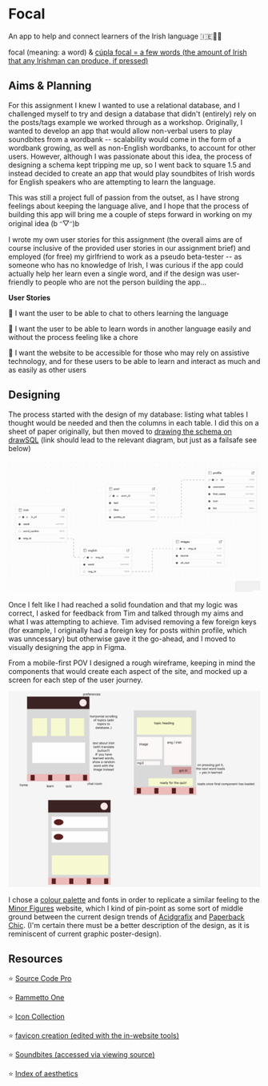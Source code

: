 # Focal

An app to help and connect learners of the Irish language 🇮🇪🧑‍🏫

focal (meaning: a word) &
<a href="https://www3.smo.uhi.ac.uk/gaeilge/donncha/focal/focal044.html">cúpla focal = a few words (the amount of Irish that any Irishman can produce, if pressed)</a>

## Aims & Planning

For this assignment I knew I wanted to use a relational database, and I challenged myself to try and design a database that didn't (entirely) rely on the posts/tags example we worked through as a workshop. Originally, I wanted to develop an app that would allow non-verbal users to play soundbites from a wordbank -- scalability would come in the form of a wordbank growing, as well as non-English wordbanks, to account for other users. However, although I was passionate about this idea, the process of designing a schema kept tripping me up, so I went back to square 1.5 and instead decided to create an app that would play soundbites of Irish words for English speakers who are attempting to learn the language.

This was still a project full of passion from the outset, as I have strong feelings about keeping the language alive, and I hope that the process of building this app will bring me a couple of steps forward in working on my original idea (b ᵔ▽ᵔ)b

I wrote my own user stories for this assignment (the overall aims are of course inclusive of the provided user stories in our assignment brief) and employed (for free) my girlfriend to work as a pseudo beta-tester -- as someone who has no knowledge of Irish, I was curious if the app could actually help her learn even a single word, and if the design was user-friendly to people who are not the person building the app...

**User Stories**

📗 I want the user to be able to chat to others learning the language

📗 I want the user to be able to learn words in another language easily and without the process feeling like a chore

📗 I want the website to be accessible for those who may rely on assistive technology, and for these users to be able to learn and interact as much and as easily as other users

## Designing

The process started with the design of my database: listing what tables I thought would be needed and then the columns in each table. I did this on a sheet of paper originally, but then moved to <a href="https://drawsql.app/teams/professional-fun-haver/diagrams/language-app/embed">drawing the schema on drawSQL</a> (link should lead to the relevant diagram, but just as a failsafe see below)

![database schema showing 5 tables](client/public/schema.png)

Once I felt like I had reached a solid foundation and that my logic was correct, I asked for feedback from Tim and talked through my aims and what I was attempting to achieve. Tim advised removing a few foreign keys (for example, I originally had a foreign key for posts within profile, which was unncessary) but otherwise gave it the go-ahead, and I moved to visually designing the app in Figma.

From a mobile-first POV I designed a rough wireframe, keeping in mind the components that would create each aspect of the site, and mocked up a screen for each step of the user journey.

![language-learning app wireframe showing 3 screen layouts](client/public/wireframe.png)

I chose a <a href="https://pixelied.com/colors/palette-editor/3d348b-7678ed-f7b801-f18701-f35b04">colour palette</a> and fonts in order to replicate a similar feeling to the <a href="https://minorfigures.com">Minor Figures</a> website, which I kind of pin-point as some sort of middle ground between the current design trends of <a href="https://cari.institute/aesthetics/acidgrafix">Acidgrafix</a> and <a href="https://cari.institute/aesthetics/paperback-chic">Paperback Chic</a>. (I'm certain there must be a better description of the design, as it is reminiscent of current graphic poster-design).

## Resources

⭐️ <a href="https://fonts.google.com/share?selection.family=Source+Code+Pro:ital,wght@0,200..900;1,200..900">Source Code Pro</a>

⭐️ <a href="https://fonts.google.com/share?selection.family=Rammetto+One">Rammetto One</a>

⭐️ <a href="https://www.svgrepo.com/collection/animal-outlined-sepia-icons/">Icon Collection</a>

⭐️ <a href="https://www.svgrepo.com/svg/503994/chat-communication-conversation">favicon creation (edited with the in-website tools)</a>

⭐️ <a href="https://www.learn-irish.net/irishvocabulary?topic=pets&level=secondary">Soundbites (accessed via viewing source)</a>

⭐️ <a href="https://cari.institute/aesthetics?asc=true&sort=name">Index of aesthetics</a>
